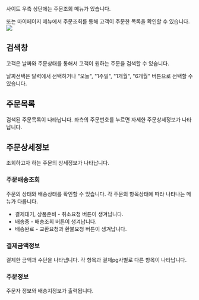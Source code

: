 사이트 우측 상단에는 주문조회 메뉴가 있습니다.

또는 마이페이지 메뉴에서 주문조회를 통해 고객이 주문한 목록을 확인할 수 있습니다.
![](https://github.com/akasima/xero_commerce/blob/master/screenshot/order_list.png)

## 검색창

고객은 날짜와 주문상태를 통해서 고객이 원하는 주문을 검색할 수 있습니다.

날짜선택은 달력에서 선택하거나 "오늘", "1주일", "1개월", "6개월" 버튼으로 선택할 수 있습니다.

## 주문목록

검색된 주문목록이 나타납니다. 좌측의 주문번호를 누르면 자세한 주문상세정보가 나타납니다.

## 주문상세정보

조회하고자 하는 주문의 상세정보가 나타납니다.

### 주문배송조회

주문의 상태와 배송상태를 확인할 수 있습니다. 각 주문의 항목상태에 따라 나타나는 메뉴가 다릅니다.

* 결제대기, 상품준비 - 취소요청 버튼이 생겨납니다.
* 배송중 - 배송조회 버튼이 생겨납니다.
* 배송완료 - 교환요청과 환불요청 버튼이 생겨납니다.

### 결제금액정보

결제한 금액과 수단을 나타냅니다. 각 항목과 결제pg사별로 다른 항목이 나타납니다.

### 주문정보

주문자 정보와 배송지정보가 출력됩니다.